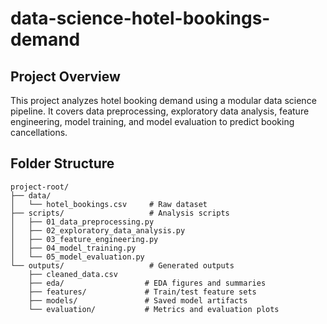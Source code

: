 # data-science-hotel-bookings-demand

## Project Overview

This project analyzes hotel booking demand using a modular data science pipeline. It covers data preprocessing, exploratory data analysis, feature engineering, model training, and model evaluation to predict booking cancellations.

## Folder Structure

```
project-root/
├── data/
│   └── hotel_bookings.csv     # Raw dataset
├── scripts/                   # Analysis scripts
│   ├── 01_data_preprocessing.py
│   ├── 02_exploratory_data_analysis.py
│   ├── 03_feature_engineering.py
│   ├── 04_model_training.py
│   └── 05_model_evaluation.py
└── outputs/                   # Generated outputs
    ├── cleaned_data.csv
    ├── eda/                  # EDA figures and summaries
    ├── features/             # Train/test feature sets
    ├── models/               # Saved model artifacts
    └── evaluation/           # Metrics and evaluation plots
```


